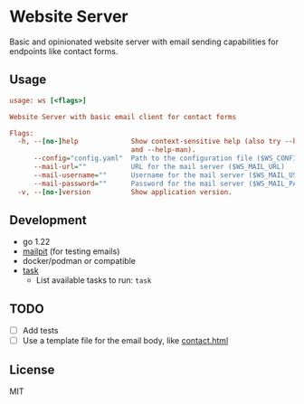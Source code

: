 # Website Server

Basic and opinionated website server with email sending capabilities for endpoints like contact forms.

## Usage

```ini
usage: ws [<flags>]

Website Server with basic email client for contact forms

Flags:
  -h, --[no-]help             Show context-sensitive help (also try --help-long
                              and --help-man).
      --config="config.yaml"  Path to the configuration file ($WS_CONFIG)
      --mail-url=""           URL for the mail server ($WS_MAIL_URL)
      --mail-username=""      Username for the mail server ($WS_MAIL_USERNAME)
      --mail-password=""      Password for the mail server ($WS_MAIL_PASSWORD)
  -v, --[no-]version          Show application version.
```

## Development

- go 1.22
- [mailpit](https://github.com/axllent/mailpit) (for testing emails)
- docker/podman or compatible
- [task](https://taskfile.dev)
  - List available tasks to run: `task`

## TODO

- [ ] Add tests
- [ ] Use a template file for the email body, like [contact.html](./contact.html)

## License

MIT
